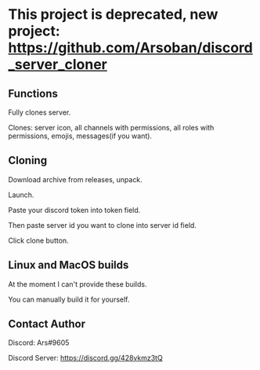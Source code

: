 # This project is deprecated, new project: https://github.com/Arsoban/discord_server_cloner
## Functions

Fully clones server.

Clones: server icon, all channels with permissions, all roles with permissions, emojis, messages(if you want).

## Cloning

Download archive from releases, unpack.

Launch.

Paste your discord token into token field.

Then paste server id you want to clone into server id field.

Click clone button.

## Linux and MacOS builds
At the moment I can't provide these builds.

You can manually build it for yourself.

## Contact Author

Discord: Ars#9605

Discord Server: https://discord.gg/428vkmz3tQ
